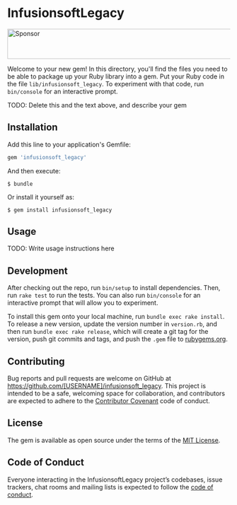# InfusionsoftLegacy

<a href="https://app.codesponsor.io/link/Z24Ypyn8iC1Q4i6uCwNyLW3r/cavneb/infusionsoft_legacy" rel="nofollow"><img src="https://app.codesponsor.io/embed/Z24Ypyn8iC1Q4i6uCwNyLW3r/cavneb/infusionsoft_legacy.svg" style="width: 888px; height: 68px;" alt="Sponsor" /></a>

Welcome to your new gem! In this directory, you'll find the files you need to be able to package up your Ruby library into a gem. Put your Ruby code in the file `lib/infusionsoft_legacy`. To experiment with that code, run `bin/console` for an interactive prompt.

TODO: Delete this and the text above, and describe your gem

## Installation

Add this line to your application's Gemfile:

```ruby
gem 'infusionsoft_legacy'
```

And then execute:

    $ bundle

Or install it yourself as:

    $ gem install infusionsoft_legacy

## Usage

TODO: Write usage instructions here

## Development

After checking out the repo, run `bin/setup` to install dependencies. Then, run `rake test` to run the tests. You can also run `bin/console` for an interactive prompt that will allow you to experiment.

To install this gem onto your local machine, run `bundle exec rake install`. To release a new version, update the version number in `version.rb`, and then run `bundle exec rake release`, which will create a git tag for the version, push git commits and tags, and push the `.gem` file to [rubygems.org](https://rubygems.org).

## Contributing

Bug reports and pull requests are welcome on GitHub at https://github.com/[USERNAME]/infusionsoft_legacy. This project is intended to be a safe, welcoming space for collaboration, and contributors are expected to adhere to the [Contributor Covenant](http://contributor-covenant.org) code of conduct.

## License

The gem is available as open source under the terms of the [MIT License](http://opensource.org/licenses/MIT).

## Code of Conduct

Everyone interacting in the InfusionsoftLegacy project’s codebases, issue trackers, chat rooms and mailing lists is expected to follow the [code of conduct](https://github.com/[USERNAME]/infusionsoft_legacy/blob/master/CODE_OF_CONDUCT.md).
